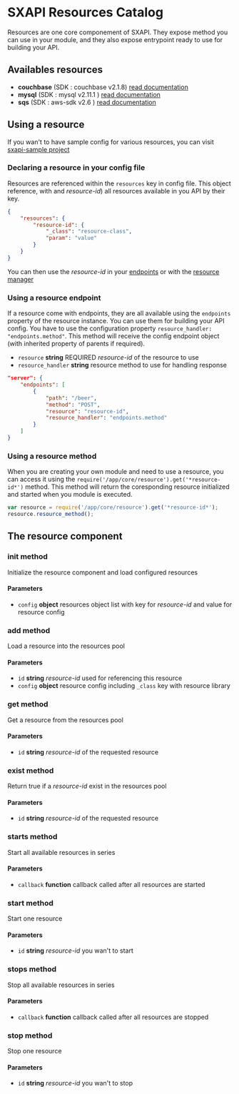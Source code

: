 # SXAPI Resources Catalog

Resources are one core componement of SXAPI. They expose method you can use in your module, and they also expose entrypoint ready to use for building your API.

## Availables resources

- **couchbase** (SDK : couchbase v2.1.8) [read documentation](couchbase.md)
- **mysql** (SDK : mysql v2.11.1 ) [read documentation](mysql.md)
- **sqs** (SDK : aws-sdk v2.6 ) [read documentation](sqs.md)

## Using a resource

If you wan't to have sample config for various resources, you can visit [sxapi-sample project](https://github.com/startxfr/sxapi-sample/tree/dev/samples)

### Declaring a resource in your config file

Resources are referenced within the ```resources``` key in config file. This object reference, with and *resource-id*) all resources available in you API by their key.

```json
{
    "resources": {
        "resource-id": {
            "_class": "resource-class",
            "param": "value"
        }
    }
}
```
You can then use the *resource-id* in your [endpoints](#using-a-resource-endpoint) or with the [resource manager](#using-a-resource-method)

### Using a resource endpoint

If a resource come with endpoints, they are all available using the ```endpoints``` property of the resource instance. You can use them for building your API config. You have to use the configuration property ```resource_handler: "endpoints.method"```. This method will receive the config endpoint object (with inherited property of parents if required).

-   `resource` **string** REQUIRED *resource-id* of the resource to use
-   `resource_handler` **string** resource method to use for handling response

```json
"server": {
    "endpoints": [
        {
            "path": "/beer",
            "method": "POST",
            "resource": "resource-id",
            "resource_handler": "endpoints.method"
        }
    ]
}
```

### Using a resource method

When you are creating your own module and need to use a resource, you can access it using the ```require('/app/core/resource').get('*resource-id*')``` method. This method will return the coresponding resource initialized and started when you module is executed.

```javascript
var resource = require('/app/core/resource').get('*resource-id*');
resource.resource_method();
```



## The resource component

### init method

Initialize the resource component and load configured resources

#### **Parameters**

-   `config` **object** resources object list with key for *resource-id* and value for resource config

### add method

Load a resource into the resources pool

#### **Parameters**

-   `id` **string** *resource-id* used for referencing this resource
-   `config` **object** resource config including ```_class``` key with resource library

### get method

Get a resource from the resources pool

#### **Parameters**

-   `id` **string** *resource-id* of the requested resource

### exist method

Return true if a *resource-id* exist in the resources pool

#### **Parameters**

-   `id` **string** *resource-id* of the requested resource

### starts method

Start all available resources in series

#### **Parameters**

-   `callback` **function** callback called after all resources are started

### start method

Start one resource

#### **Parameters**

-   `id` **string** *resource-id* you wan't to start

### stops method

Stop all available resources in series

#### **Parameters**

-   `callback` **function** callback called after all resources are stopped

### stop method

Stop one resource

#### **Parameters**

-   `id` **string** *resource-id* you wan't to stop
